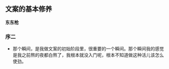 ## 文案的基本修养

 **东东枪**


### 序二

* 那个瞬间，是我做文案的初始阶段里，很重要的一个瞬间。那个瞬间我的感觉是我之前熬的夜都白熬了，我根本就没入门呢，根本不知道做这种活儿该怎么使劲。

